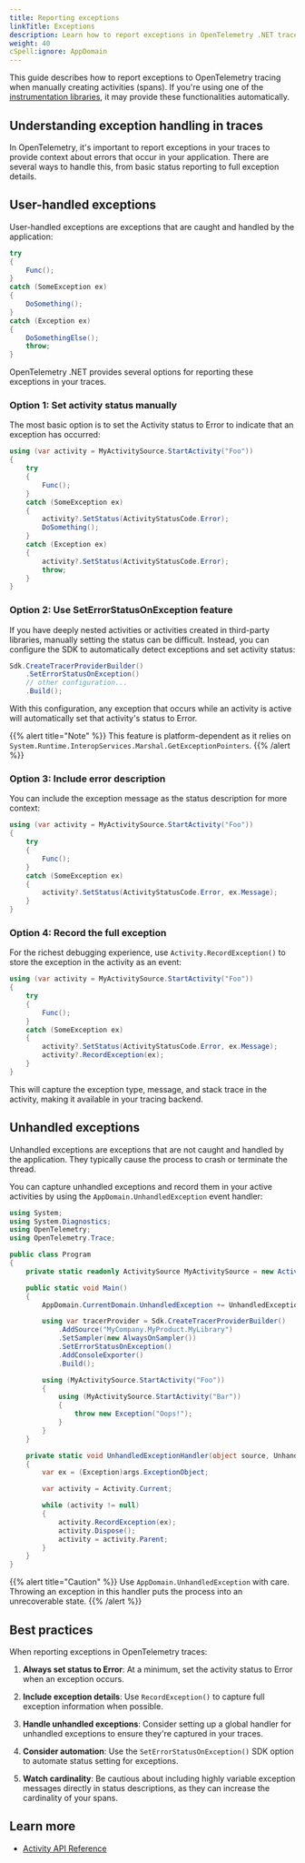 ```yaml
---
title: Reporting exceptions
linkTitle: Exceptions
description: Learn how to report exceptions in OpenTelemetry .NET traces
weight: 40
cSpell:ignore: AppDomain
---
```


This guide describes how to report exceptions to OpenTelemetry tracing when
manually creating activities (spans). If you're using one of the
[instrumentation libraries](/docs/languages/dotnet/instrumentation/), it may
provide these functionalities automatically.

## Understanding exception handling in traces

In OpenTelemetry, it's important to report exceptions in your traces to provide
context about errors that occur in your application. There are several ways to
handle this, from basic status reporting to full exception details.

## User-handled exceptions

User-handled exceptions are exceptions that are caught and handled by the
application:

```csharp
try
{
    Func();
}
catch (SomeException ex)
{
    DoSomething();
}
catch (Exception ex)
{
    DoSomethingElse();
    throw;
}
```

OpenTelemetry .NET provides several options for reporting these exceptions in
your traces.

### Option 1: Set activity status manually

The most basic option is to set the Activity status to Error to indicate that an
exception has occurred:

```csharp
using (var activity = MyActivitySource.StartActivity("Foo"))
{
    try
    {
        Func();
    }
    catch (SomeException ex)
    {
        activity?.SetStatus(ActivityStatusCode.Error);
        DoSomething();
    }
    catch (Exception ex)
    {
        activity?.SetStatus(ActivityStatusCode.Error);
        throw;
    }
}
```

### Option 2: Use SetErrorStatusOnException feature

If you have deeply nested activities or activities created in third-party
libraries, manually setting the status can be difficult. Instead, you can
configure the SDK to automatically detect exceptions and set activity status:

```csharp
Sdk.CreateTracerProviderBuilder()
    .SetErrorStatusOnException()
    // other configuration...
    .Build();
```

With this configuration, any exception that occurs while an activity is active
will automatically set that activity's status to Error.

{{% alert title="Note" %}} This feature is platform-dependent as it relies on
`System.Runtime.InteropServices.Marshal.GetExceptionPointers`. {{% /alert %}}

### Option 3: Include error description

You can include the exception message as the status description for more
context:

```csharp
using (var activity = MyActivitySource.StartActivity("Foo"))
{
    try
    {
        Func();
    }
    catch (SomeException ex)
    {
        activity?.SetStatus(ActivityStatusCode.Error, ex.Message);
    }
}
```

### Option 4: Record the full exception

For the richest debugging experience, use `Activity.RecordException()` to store
the exception in the activity as an event:

```csharp
using (var activity = MyActivitySource.StartActivity("Foo"))
{
    try
    {
        Func();
    }
    catch (SomeException ex)
    {
        activity?.SetStatus(ActivityStatusCode.Error, ex.Message);
        activity?.RecordException(ex);
    }
}
```

This will capture the exception type, message, and stack trace in the activity,
making it available in your tracing backend.

## Unhandled exceptions

Unhandled exceptions are exceptions that are not caught and handled by the
application. They typically cause the process to crash or terminate the thread.

You can capture unhandled exceptions and record them in your active activities
by using the `AppDomain.UnhandledException` event handler:

```csharp
using System;
using System.Diagnostics;
using OpenTelemetry;
using OpenTelemetry.Trace;

public class Program
{
    private static readonly ActivitySource MyActivitySource = new ActivitySource("MyCompany.MyProduct.MyLibrary");

    public static void Main()
    {
        AppDomain.CurrentDomain.UnhandledException += UnhandledExceptionHandler;

        using var tracerProvider = Sdk.CreateTracerProviderBuilder()
            .AddSource("MyCompany.MyProduct.MyLibrary")
            .SetSampler(new AlwaysOnSampler())
            .SetErrorStatusOnException()
            .AddConsoleExporter()
            .Build();

        using (MyActivitySource.StartActivity("Foo"))
        {
            using (MyActivitySource.StartActivity("Bar"))
            {
                throw new Exception("Oops!");
            }
        }
    }

    private static void UnhandledExceptionHandler(object source, UnhandledExceptionEventArgs args)
    {
        var ex = (Exception)args.ExceptionObject;

        var activity = Activity.Current;

        while (activity != null)
        {
            activity.RecordException(ex);
            activity.Dispose();
            activity = activity.Parent;
        }
    }
}
```

{{% alert title="Caution" %}} Use `AppDomain.UnhandledException` with care.
Throwing an exception in this handler puts the process into an unrecoverable
state. {{% /alert %}}

## Best practices

When reporting exceptions in OpenTelemetry traces:

1. **Always set status to Error**: At a minimum, set the activity status to
   Error when an exception occurs.

2. **Include exception details**: Use `RecordException()` to capture full
   exception information when possible.

3. **Handle unhandled exceptions**: Consider setting up a global handler for
   unhandled exceptions to ensure they're captured in your traces.

4. **Consider automation**: Use the `SetErrorStatusOnException()` SDK option to
   automate status setting for exceptions.

5. **Watch cardinality**: Be cautious about including highly variable exception
   messages directly in status descriptions, as they can increase the
   cardinality of your spans.

## Learn more

- [Activity API Reference](https://learn.microsoft.com/dotnet/core/diagnostics/distributed-tracing-concepts)
